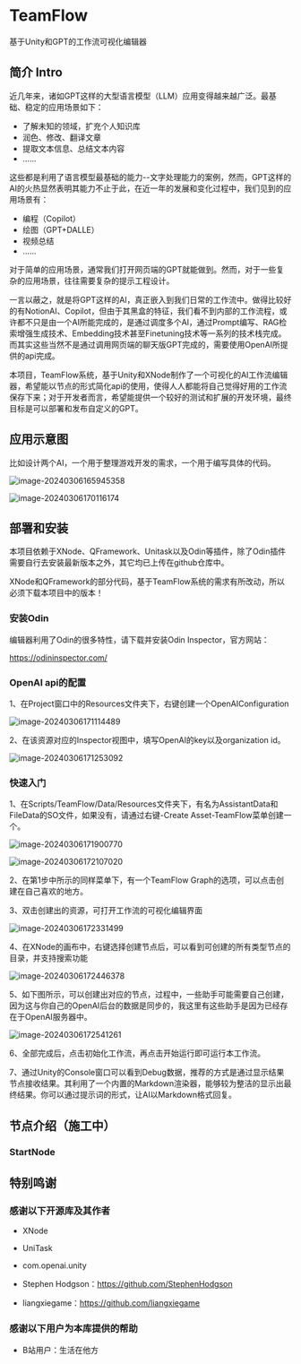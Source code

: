# TeamFlow
基于Unity和GPT的工作流可视化编辑器

## 简介 Intro

近几年来，诸如GPT这样的大型语言模型（LLM）应用变得越来越广泛。最基础、稳定的应用场景如下：

- 了解未知的领域，扩充个人知识库
- 润色、修改、翻译文章
- 提取文本信息、总结文本内容
- ......

这些都是利用了语言模型最基础的能力--文字处理能力的案例，然而，GPT这样的AI的火热显然表明其能力不止于此，在近一年的发展和变化过程中，我们见到的应用场景有：

- 编程（Copilot）
- 绘图（GPT+DALLE）
- 视频总结
- ......

对于简单的应用场景，通常我们打开网页端的GPT就能做到。然而，对于一些复杂的应用场景，往往需要复杂的提示工程设计。

一言以蔽之，就是将GPT这样的AI，真正嵌入到我们日常的工作流中。做得比较好的有NotionAI、Copilot，但由于其黑盒的特征，我们看不到内部的工作流程，或许都不只是由一个AI所能完成的，是通过调度多个AI，通过Prompt编写、RAG检索增强生成技术、Embedding技术甚至Finetuning技术等一系列的技术栈完成。而其实这些当然不是通过调用网页端的聊天版GPT完成的，需要使用OpenAI所提供的api完成。

本项目，TeamFlow系统，基于Unity和XNode制作了一个可视化的AI工作流编辑器，希望能以节点的形式简化api的使用，使得人人都能将自己觉得好用的工作流保存下来；对于开发者而言，希望能提供一个较好的测试和扩展的开发环境，最终目标是可以部署和发布自定义的GPT。

## 应用示意图

比如设计两个AI，一个用于整理游戏开发的需求，一个用于编写具体的代码。

![image-20240306165945358](Images/image-20240306165945358.png)

![image-20240306170116174](Images/image-20240306170116174.png)

## 部署和安装

本项目依赖于XNode、QFramework、Unitask以及Odin等插件，除了Odin插件需要自行去安装最新版本之外，其它均已上传在github仓库中。

XNode和QFramework的部分代码，基于TeamFlow系统的需求有所改动，所以必须下载本项目中的版本！

### 安装Odin

编辑器利用了Odin的很多特性，请下载并安装Odin Inspector，官方网站：

https://odininspector.com/

### OpenAI api的配置

1、在Project窗口中的Resources文件夹下，右键创建一个OpenAIConfiguration

![image-20240306171114489](Images/image-20240306171114489.png)

2、在该资源对应的Inspector视图中，填写OpenAI的key以及organization id。

![image-20240306171253092](Images/image-20240306171253092.png)

### 快速入门

1、在Scripts/TeamFlow/Data/Resources文件夹下，有名为AssistantData和FileData的SO文件，如果没有，请通过右键-Create Asset-TeamFlow菜单创建一个。

![image-20240306171900770](Images/image-20240306171900770.png)

![image-20240306172107020](Images/image-20240306172107020.png)

2、在第1步中所示的同样菜单下，有一个TeamFlow Graph的选项，可以点击创建在自己喜欢的地方。

3、双击创建出的资源，可打开工作流的可视化编辑界面

![image-20240306172331499](Images/image-20240306172331499.png)

4、在XNode的画布中，右键选择创建节点后，可以看到可创建的所有类型节点的目录，并支持搜索功能

![image-20240306172446378](Images/image-20240306172446378.png)

5、如下图所示，可以创建出对应的节点，过程中，一些助手可能需要自己创建，因为这与你自己的OpenAI后台的数据是同步的，我这里有这些助手是因为已经存在于OpenAI服务器中。

![image-20240306172541261](Images/image-20240306172541261.png)

6、全部完成后，点击初始化工作流，再点击开始运行即可运行本工作流。

7、通过Unity的Console窗口可以看到Debug数据，推荐的方式是通过显示结果节点接收结果。其利用了一个内置的Markdown渲染器，能够较为整洁的显示出最终结果。你可以通过提示词的形式，让AI以Markdown格式回复。

## 节点介绍（施工中）

### StartNode

## 特别鸣谢

### 感谢以下开源库及其作者

- XNode
- UniTask
- com.openai.unity

- Stephen Hodgson：https://github.com/StephenHodgson
- liangxiegame：https://github.com/liangxiegame

### 感谢以下用户为本库提供的帮助

- B站用户：生活在他方


